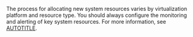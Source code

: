 The process for allocating new system resources varies by virtualization platform and resource type. You should always configure the monitoring and alerting of key system resources. For more information, see [AUTOTITLE](/admin/enterprise-management/monitoring-your-appliance).
